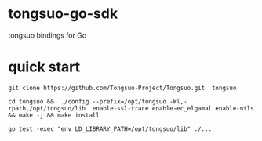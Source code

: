 # tongsuo-go-sdk
tongsuo bindings for Go

# quick start

```
git clone https://github.com/Tongsuo-Project/Tongsuo.git  tongsuo
```

```
cd tongsuo &&  ./config --prefix=/opt/tongsuo -Wl,-rpath,/opt/tongsuo/lib  enable-ssl-trace enable-ec_elgamal enable-ntls && make -j && make install
```

```
go test -exec "env LD_LIBRARY_PATH=/opt/tongsuo/lib" ./...
```

